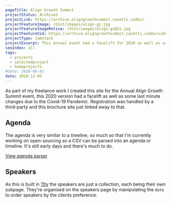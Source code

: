 ```yaml
---
pageTitle: Align Growth Summit
projectStatus: Archived
projectLink: https://archive.aligngrowthsummit.canetti.codes/
projectFeatureImage: /dist/images/align-gs.jpg
projectFeatureImageRetina: /dist/images/align-gs@2x.jpg
projectFeatureVid: https://archive.aligngrowthsummit.canetti.codes/videos/trim.mp4
projectType: Jamstack
projectExcerpt: This annual event had a facelift for 2020 as well as some last minute changes due to the Covid-19 Pandemic. 
seoIndex: all
tags:
  - projects
  - selectedproject
  - homeprojects
#date: 2020-06-01
date: 2020-12-05
---
```


As part of my freelance work I created this site for the Annual Align Growth Summit event, this 2020 version had a facelift as well as some last minute changes due to the Covid-19 Pandemic. Registration was handled by a third-party and this brochure site just linked away to that.

## Agenda

The agenda is very similar to a timeline, so much so that I'm currently working on open-sourcing so a CSV can be parsed into an agenda or timeline. It's still early days and there's much to do.

[View agenda parser](https://github.com/DanCanetti/agenda-parser)

## Speakers

As this is built in [11ty](https://11ty.dev) the speakers are just a collection, each being their own subpage. They're organised on the speakers page by manipulating the `date` to order speakers by the clients preference.

</div>
<div class="body__section body__section--post body__section--{{ projectType | downcase }}">